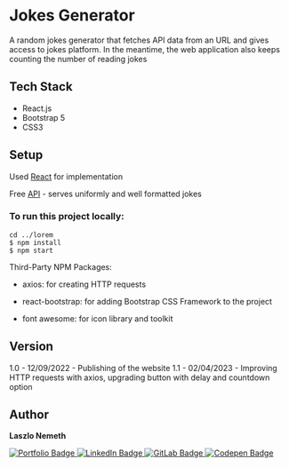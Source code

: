 # Jokes Generator

A random jokes generator that fetches API data from an URL and gives access to jokes platform. In the meantime, the web application also keeps counting the number of reading jokes

## Tech Stack

- React.js
- Bootstrap 5
- CSS3

## Setup

Used [React](https://reactjs.org/) for implementation

Free [API](https://sv443.net/jokeapi/v2/) - serves uniformly and well formatted jokes

### To run this project locally:

```
cd ../lorem
$ npm install
$ npm start
```
Third-Party NPM Packages:

- axios: for creating HTTP requests

- react-bootstrap: for adding Bootstrap CSS Framework to the project

- font awesome: for icon library and toolkit

## Version

1.0 - 12/09/2022 - Publishing of the website
1.1 - 02/04/2023 - Improving HTTP requests with axios, upgrading button with delay and countdown option

## Author

<b>Laszlo Nemeth</b>

<div id="badges">
    <a href="https://lac0220.github.io/lac0220/">
        <img src="https://img.shields.io/badge/Portfolio-red?style=for-the-badge&logo=logoColor=white" alt="Portfolio Badge"/>
    </a>
    <a href="https://www.linkedin.com/in/nemeth0220">
        <img src="https://img.shields.io/badge/LinkedIn-blue?style=for-the-badge&logo=linkedin&logoColor=white" alt="LinkedIn Badge"/>
    </a>
    <a href="https://gitlab.com/lac0220">
        <img src="https://img.shields.io/badge/GitLab-gray?style=for-the-badge&logo=gitlab&logoColor=white" alt="GitLab Badge"/>
    </a>
    <a href="https://codepen.io/lac0220/">
        <img src="https://img.shields.io/badge/Codepen-black?style=for-the-badge&logo=codepen&logoColor=white" alt="Codepen Badge"/>
    </a>
</div>